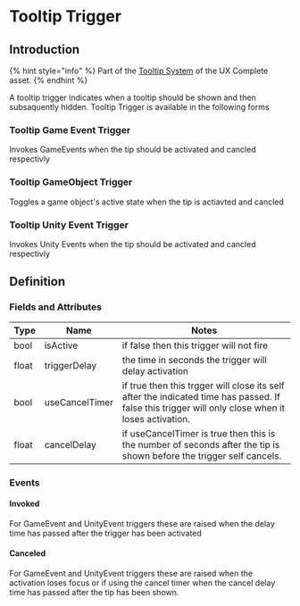 # Tooltip Trigger

## Introduction

{% hint style="info" %}
Part of the [Tooltip System](../features/tooltips.md) of the UX Complete asset.
{% endhint %}

A tooltip trigger indicates when a tooltip should be shown and then subsaquently hidden. Tooltip Trigger is available in the following forms

### Tooltip Game Event Trigger

Invokes GameEvents when the tip should be activated and cancled respectivly

### Tooltip GameObject Trigger

Toggles a game object's active state when the tip is actiavted and cancled

### Tooltip Unity Event Trigger

Invokes Unity Events when the tip should be activated and cancled respectivly

## Definition

### Fields and Attributes

| Type  | Name           | Notes                                                                                                                                             |
| ----- | -------------- | ------------------------------------------------------------------------------------------------------------------------------------------------- |
| bool  | isActive       | if false then this trigger will not fire                                                                                                          |
| float | triggerDelay   | the time in seconds the trigger will delay activation                                                                                             |
| bool  | useCancelTimer | if true then this trgger will close its self after the indicated time has passed. If false this trigger will only close when it loses activation. |
| float | cancelDelay    | if useCancelTimer is true then this is the number of seconds after the tip is shown before the trigger self cancels.                              |

### Events

#### Invoked

For GameEvent and UnityEvent triggers these are raised when the delay time has passed after the trigger has been activated

#### Canceled

For GameEvent and UnityEvent triggers these are raised when the activation loses focus or if using the cancel timer when the cancel delay time has passed after the tip has been shown.
